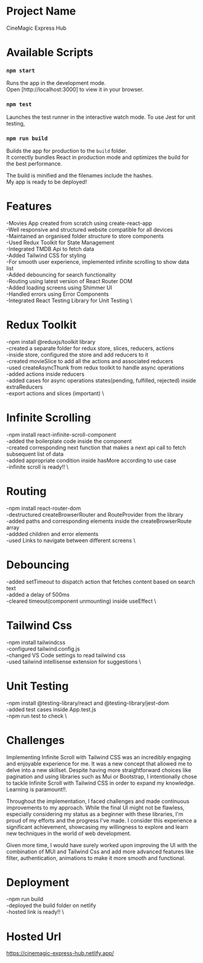# Project Name

CineMagic Express Hub

# Available Scripts

### `npm start`

Runs the app in the development mode.\
Open [http://localhost:3000] to view it in your browser.

### `npm test`

Launches the test runner in the interactive watch mode. To use Jest for unit testing,

### `npm run build`

Builds the app for production to the `build` folder.\
It correctly bundles React in production mode and optimizes the build for the best performance.

The build is minified and the filenames include the hashes.\
My app is ready to be deployed!

# Features

-Movies App created from scratch using create-react-app \
-Well responsive and structured website compatible for all devices \
-Maintained an organised folder structure to store components \
-Used Redux Toolkit for State Management \
-Integrated TMDB Api to fetch data \
-Added Tailwind CSS for styling \
-For smooth user experience, implemented infinite scrolling to show data list \
-Added debouncing for search functionality \
-Routing using latest version of React Router DOM \
-Added loading screens using Shimmer UI \
-Handled errors using Error Components \
-Integrated React Testing Library for Unit Testing \

# Redux Toolkit

-npm install @reduxjs/toolkit library \
-created a separate folder for redux store, slices, reducers, actions \
-inside store, configured the store and add reducers to it \
-created movieSlice to add all the actions and associated reducers \
-used createAsyncThunk from redux toolkit to handle async operations \
-added actions inside reducers \
-added cases for async operations states(pending, fulfilled, rejected) inside extraReducers \
-export actions and slices (important) \

# Infinite Scrolling

-npm install react-infinite-scroll-component \
-added the boilerplate code inside the component \
-created corresponding next function that makes a next api call to fetch subsequent list of data \
-added appropriate condition inside hasMore according to use case \
-infinite scroll is ready!! \

# Routing

-npm install react-router-dom \
-destructured createBrowserRouter and RouteProvider from the library \
-added paths and corresponding elements inside the createBrowserRoute array \
-addded children and error elements \
-used Links to navigate between different screens \

# Debouncing

-added setTimeout to dispatch action that fetches content based on search text \
-added a delay of 500ms \
-cleared timeout(component unmounting) inside useEffect \

# Tailwind Css

-npm install tailwindcss \
-configured tailwind.config.js \
-changed VS Code settings to read tailwind css \
-used tailwind intellisense extension for suggestions \

# Unit Testing

-npm install @testing-library/react and @testing-library/jest-dom \
-added test cases inside App.test.js \
-npm run test to check \

# Challenges

Implementing Infinite Scroll with Tailwind CSS was an incredibly engaging and enjoyable experience for me. It was a new concept that allowed me to delve into a new skillset. Despite having more straightforward choices like pagination and using libraries such as Mui or Bootstrap, I intentionally chose to tackle Infinite Scroll with Tailwind CSS in order to expand my knowledge. Learning is paramount!!.

Throughout the implementation, I faced challenges and made continuous improvements to my approach. While the final UI might not be flawless, especially considering my status as a beginner with these libraries, I'm proud of my efforts and the progress I've made. I consider this experience a significant achievement, showcasing my willingness to explore and learn new techniques in the world of web development.

Given more time, I would have surely worked upon improving the UI with the combination of MUI and Tailwind Css and add more advanced features like filter, authentication, animations to make it more smooth and functional.

# Deployment

-npm run build \
-deployed the build folder on netlify \
-hosted link is ready!! \

# Hosted Url

https://cinemagic-express-hub.netlify.app/
